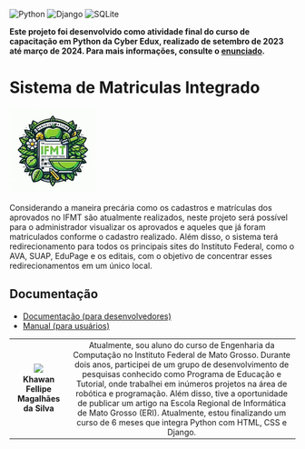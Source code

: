 
![Python](https://img.shields.io/badge/python-3670A0?style=for-the-badge&logo=python&logoColor=ffdd54)
![Django](https://img.shields.io/badge/django-%23092E20.svg?style=for-the-badge&logo=django&logoColor=white)
![SQLite](https://img.shields.io/badge/sqlite-%2307405e.svg?style=for-the-badge&logo=sqlite&logoColor=white)

**Este projeto foi desenvolvido como atividade final do curso de capacitação em Python da Cyber Edux, realizado de setembro de 2023 até março de 2024. Para mais informações, consulte o [enunciado](ENUNCIADO.md).**

# Sistema de Matriculas Integrado


<img src="/img/sistema.jpg" width="150px">

<!-- Substitua o seguinte parágrafo por um resumo do seu projeto: -->
Considerando a maneira precária como os cadastros e matrículas dos aprovados no IFMT são atualmente realizados, neste projeto será possível para o administrador visualizar os aprovados e aqueles que já foram matriculados conforme o cadastro realizado. Além disso, o sistema terá redirecionamento para todos os principais sites do Instituto Federal, como o AVA, SUAP, EduPage e os editais, com o objetivo de concentrar esses redirecionamentos em um único local.
## Documentação

* [Documentação (para desenvolvedores)](Documentação.md)
* [Manual (para usuários)](Manual.md)




|  |  |
|:-------------:|:------------------------------------------------------------:|
|  <img src="/img/eu.jpegeu.jpeg" width="150px"></br> **Khawan Fellipe Magalhães da Silva** | Atualmente, sou aluno do curso de Engenharia da Computação no Instituto Federal de Mato Grosso. Durante dois anos, participei de um grupo de desenvolvimento de pesquisas conhecido como Programa de Educação e Tutorial, onde trabalhei em inúmeros projetos na área de robótica e programação. Além disso, tive a oportunidade de publicar um artigo na Escola Regional de Informática de Mato Grosso (ERI). Atualmente, estou finalizando um curso de 6 meses que integra Python com HTML, CSS e Django.
